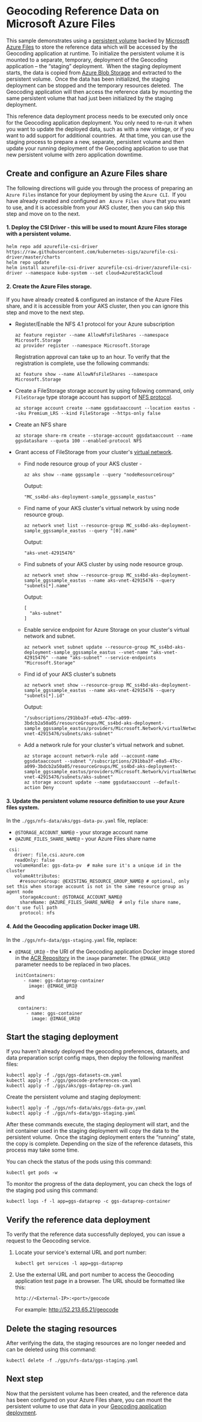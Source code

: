 # Geocoding Reference Data on Microsoft Azure Files

This sample demonstrates using a [persistent volume](https://kubernetes.io/docs/concepts/storage/persistent-volumes/) backed by [Microsoft Azure Files](https://azure.microsoft.com/en-in/services/storage/files/) to store the reference data which will be accessed by the Geocoding application at runtime. To initialize the persistent volume it is mounted to a separate, temporary, deployment of the Geocoding application – the “staging” deployment.  When the staging deployment starts, the data is copied from [Azure Blob Storage](https://azure.microsoft.com/en-in/services/storage/blobs/) and extracted to the persistent volume.  Once the data has been initialized, the staging deployment can be stopped and the temporary resources deleted.  The Geocoding application will then access the reference data by mounting the same persistent volume that had just been initialized by the staging deployment.

This reference data deployment process needs to be executed only once for the Geocoding application deployment. You only need to re-run it when you want to update the deployed data, such as with a new vintage, or if you want to add support for additional countries.  At that time, you can use the staging process to prepare a new, separate, persistent volume and then update your running deployment of the Geocoding application to use that new persistent volume with zero application downtime.

## Create and configure an Azure Files share
The following directions will guide you through the process of preparing an `Azure Files` instance for your deployment by using the `Azure CLI`.  If you have already created and configured an ` Azure Files share` that you want to use, and it is accessible from your AKS cluster, then you can skip this step and move on to the next.

#### 1. Deploy the CSI Driver - this will be used to mount Azure Files storage with a persistent volume.
```
helm repo add azurefile-csi-driver https://raw.githubusercontent.com/kubernetes-sigs/azurefile-csi-driver/master/charts
helm repo update
helm install azurefile-csi-driver azurefile-csi-driver/azurefile-csi-driver --namespace kube-system --set cloud=AzureStackCloud
```

#### 2. Create the Azure Files storage.
If you have already created & configured an instance of the Azure Files share, and it is accessible from your AKS cluster, then you can ignore this step and move to the next step.

- Register/Enable the NFS 4.1 protocol for your Azure subscription
  ```
  az feature register --name AllowNfsFileShares --namespace Microsoft.Storage
  az provider register --namespace Microsoft.Storage
  ```
  Registration approval can take up to an hour. To verify that the registration is complete, use the following commands:
  ```
  az feature show --name AllowNfsFileShares --namespace Microsoft.Storage
  ```
  
- Create a FileStorage storage account by using following command, only `FileStorage` type storage account has support of [NFS protocol](https://docs.microsoft.com/en-us/azure/storage/files/storage-files-how-to-create-nfs-shares?tabs=azure-portal).

  ```
  az storage account create --name ggsdataaccount --location eastus --sku Premium_LRS --kind FileStorage --https-only false
  ```

- Create an NFS share
  ```
  az storage share-rm create --storage-account ggsdataaccount --name ggsdatashare --quota 100 --enabled-protocol NFS 
  ```

- Grant access of FileStorage from your cluster's [virtual network](https://docs.microsoft.com/en-us/azure/storage/common/storage-network-security?tabs=azure-cli).
  
  - Find node resource group of your AKS cluster - 
    ```
    az aks show --name ggssample --query "nodeResourceGroup"
    ```
    Output:
    ```
    "MC_ss4bd-aks-deployment-sample_ggssample_eastus"
    ```
  - Find name of your AKS cluster's virtual network by using node resource group. 
    ```
    az network vnet list --resource-group MC_ss4bd-aks-deployment-sample_ggssample_eastus --query "[0].name"
    ```
    Output:
    ```
    "aks-vnet-42915476"
    ```
  - Find subnets of your AKS cluster by using node resource group.
    ```
    az network vnet show --resource-group MC_ss4bd-aks-deployment-sample_ggssample_eastus --name aks-vnet-42915476 --query "subnets[*].name"
    ```
    Output:
    ```
    [
      "aks-subnet"
    ]
    ```
  - Enable service endpoint for Azure Storage on your cluster's virtual network and subnet.
    ```
    az network vnet subnet update --resource-group MC_ss4bd-aks-deployment-sample_ggssample_eastus --vnet-name "aks-vnet-42915476" --name "aks-subnet" --service-endpoints "Microsoft.Storage"
    ```
  - Find id of your AKS cluster's subnets
    ```
    az network vnet show --resource-group MC_ss4bd-aks-deployment-sample_ggssample_eastus --name aks-vnet-42915476 --query "subnets[*].id"
    ```
    Output:
    ```
    "/subscriptions/291bba3f-e0a5-47bc-a099-3bdcb2a50a05/resourceGroups/MC_ss4bd-aks-deployment-sample_ggssample_eastus/providers/Microsoft.Network/virtualNetworks/aks-vnet-42915476/subnets/aks-subnet"
    ```
  - Add a network rule for your cluster's virtual network and subnet. 
    ```
    az storage account network-rule add --account-name ggsdataaccount --subnet "/subscriptions/291bba3f-e0a5-47bc-a099-3bdcb2a50a05/resourceGroups/MC_ss4bd-aks-deployment-sample_ggssample_eastus/providers/Microsoft.Network/virtualNetworks/aks-vnet-42915476/subnets/aks-subnet"
	az storage account update --name ggsdataaccount --default-action Deny
    ```
#### 3. Update the persistent volume resource definition to use your Azure files system.
  In the `./ggs/nfs-data/aks/ggs-data-pv.yaml` file, replace:
  - `@STORAGE_ACCOUNT_NAME@` - your storage account name
  - `@AZURE_FILES_SHARE_NAME@` - your Azure Files share name

   ```
    csi:
      driver: file.csi.azure.com
      readOnly: false
      volumeHandle: ggs-data-pv  # make sure it's a unique id in the cluster
      volumeAttributes:
        #resourceGroup: @EXISTING_RESOURCE_GROUP_NAME@ # optional, only set this when storage account is not in the same resource group as agent node
        storageAccount: @STORAGE_ACCOUNT_NAME@
        shareName: @AZURE_FILES_SHARE_NAME@  # only file share name, don't use full path
        protocol: nfs
   ```  

#### 4. Add the Geocoding application Docker image URI.
In the `./ggs/nfs-data/ggs-staging.yaml` file, replace:
- `@IMAGE_URI@` - the URI of the Geocoding application Docker image stored in the [ACR Repository](https://azure.microsoft.com/en-in/services/container-registry/) in the `image` parameter. The `@IMAGE_URI@` parameter needs to be replaced in two places.
  ```
  initContainers:
     - name: ggs-dataprep-container
       image: @IMAGE_URI@
  ```
  and
  ```
   containers:
      - name: ggs-container
        image: @IMAGE_URI@
  ```  

## Start the staging deployment
If you haven't already deployed the geocoding preferences, datasets, and data preparation script config maps, then deploy the following manifest files:
```
kubectl apply -f ./ggs/ggs-datasets-cm.yaml
kubectl apply -f ./ggs/geocode-preferences-cm.yaml
kubectl apply -f ./ggs/aks/ggs-dataprep-cm.yaml
```
Create the persistent volume and staging deployment:
```
kubectl apply -f ./ggs/nfs-data/aks/ggs-data-pv.yaml
kubectl apply -f ./ggs/nfs-data/ggs-staging.yaml
```
After these commands execute, the staging deployment will start, and the init container used in the staging deployment will copy the data to the persistent volume.  Once the staging deployment enters the “running” state, the copy is complete. Depending on the size of the reference datasets, this process may take some time.

You can check the status of the pods using this command:
```
kubectl get pods -w
```
To monitor the progress of the data deployment, you can check the logs of the staging pod using this command:
```
kubectl logs -f -l app=ggs-dataprep -c ggs-dataprep-container
```

## Verify the reference data deployment
To verify that the reference data successfully deployed, you can issue a request to the Geocoding service.

1. Locate your service's external URL and port number:
    ```
    kubectl get services -l app=ggs-dataprep
    ```
2. Use the external URL and port number to access the Geocoding application test page in a browser.
   The URL should be formatted like this:

   `http://<External-IP>:<port>/geocode`

   For example: http://52.213.65.21/geocode

## Delete the staging resources
After verifying the data, the staging resources are no longer needed and can be deleted using this command:
```
kubectl delete -f ./ggs/nfs-data/ggs-staging.yaml
```
## Next step
Now that the persistent volume has been created, and the reference data has been configured on your Azure Files share, you can mount the persistent volume to use that data in your [Geocoding application deployment](../../README.md).

